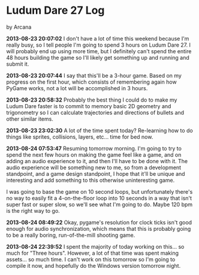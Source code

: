 Ludum Dare 27 Log
=================

by Arcana

__2013-08-23	20:07:02__	I don't have a lot of time this weekend because I'm really busy, so I tell people I'm going to spend 3 hours on Ludum Dare 27. I will probably end up using more time, but I definitely can't spend the entire 48 hours building the game so I'll likely get something up and running and submit it.

__2013-08-23	20:07:44__	I say that this'll be a 3-hour game. Based on my progress on the first hour, which consists of remembering again how PyGame works, not a lot will be accomplished in 3 hours.

__2013-08-23	20:58:32__	Probably the best thing I could do to make my Ludum Dare faster is to commit to memory basic 2D geometry and trigonometry so I can calculate trajectories and directions of bullets and other similar items.

__2013-08-23	23:02:30__	A lot of the time spent today? Re-learning how to do things like sprites, collisions, layers, etc... time for bed now.

__2013-08-24	07:53:47__	Resuming tomorrow morning. I'm going to try to spend the next few hours on making the game feel like a game, and on adding an audio experience to it, and then I'll have to be done with it. The audio experience will be something new to me, so from a development standpoint, and a game design standpoint, I hope that it'll be unique and interesting and add something to this otherwise uninteresting game.

I was going to base the game on 10 second loops, but unfortunately there's no way to easily fit a 4-on-the-floor loop into 10 seconds in a way that isn't super fast or super slow, so we'll see what I'm going to do. Maybe 120 bpm is the right way to go.

__2013-08-24	08:49:22__	Okay, pygame's resolution for clock ticks isn't good enough for audio synchronization, which means that this is probably going to be a really boring, run-of-the-mill shooting game.

__2013-08-24	22:39:52__	I spent the majority of today working on this... so much for "Three hours". However, a lot of that time was spent making assets... so much time. I can't work on this tomorrow so I'm going to compile it now, and hopefully do the Windows version tomorrow night.
